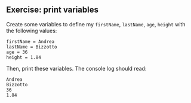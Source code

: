 ## Exercise: print variables

Create some variables to define my `firstName`, `lastName`, `age`, `height` with the following values:

```
firstName = Andrea
lastName = Bizzotto
age = 36
height = 1.84
```

Then, print these variables. The console log should read:

```
Andrea
Bizzotto
36
1.84
```